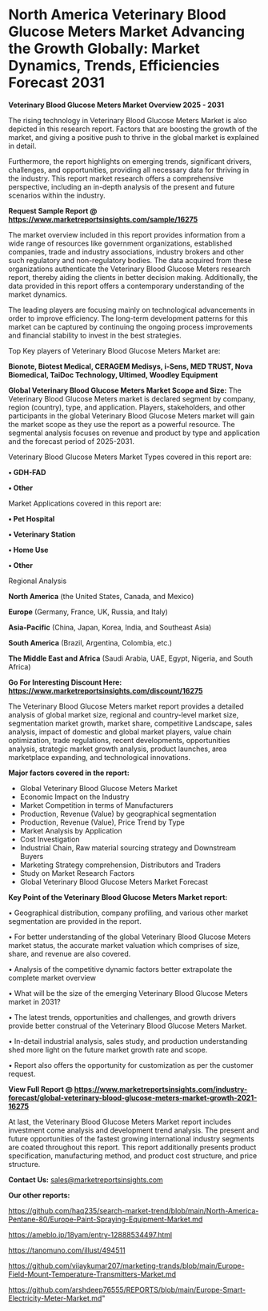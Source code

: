 # North America Veterinary Blood Glucose Meters Market Advancing the Growth Globally: Market Dynamics, Trends, Efficiencies Forecast 2031

<Strong> Veterinary Blood Glucose Meters Market Overview 2025 - 2031</strong>

The rising technology in Veterinary Blood Glucose Meters Market is also depicted in this research report. Factors that are boosting the growth of the market, and giving a positive push to thrive in the global market is explained in detail.

Furthermore, the report highlights on emerging trends, significant drivers, challenges, and opportunities, providing all necessary data for thriving in the industry. This report market research offers a comprehensive perspective, including an in-depth analysis of the present and future scenarios within the industry.

<strong>Request Sample Report @ <a href=https://www.marketreportsinsights.com/sample/16275>https://www.marketreportsinsights.com/sample/16275</a></strong>

The market overview included in this report provides information from a wide range of resources like government organizations, established companies, trade and industry associations, industry brokers and other such regulatory and non-regulatory bodies. The data acquired from these organizations authenticate the Veterinary Blood Glucose Meters research report, thereby aiding the clients in better decision making. Additionally, the data provided in this report offers a contemporary understanding of the market dynamics.

The leading players are focusing mainly on technological advancements in order to improve efficiency. The long-term development patterns for this market can be captured by continuing the ongoing process improvements and financial stability to invest in the best strategies.

Top Key players of Veterinary Blood Glucose Meters Market are:

<strong>Bionote, Biotest Medical, CERAGEM Medisys, i-Sens, MED TRUST, Nova Biomedical, TaiDoc Technology, Ultimed, Woodley Equipment </strong>

<strong><b>Global Veterinary Blood Glucose Meters Market Scope and Size:</b></strong>
The Veterinary Blood Glucose Meters market is declared segment by company, region (country), type, and application. Players, stakeholders, and other participants in the global Veterinary Blood Glucose Meters market will gain the market scope as they use the report as a powerful resource. The segmental analysis focuses on revenue and product by type and application and the forecast period of 2025-2031.

Veterinary Blood Glucose Meters Market Types covered in this report are:

<strong>• GDH-FAD

• Other</strong>

Market Applications covered in this report are:

<strong>• Pet Hospital

• Veterinary Station

• Home Use

• Other</strong> 

Regional Analysis

<strong>North America</strong> (the United States, Canada, and Mexico)

<strong>Europe</strong> (Germany, France, UK, Russia, and Italy)

<strong>Asia-Pacific</strong> (China, Japan, Korea, India, and Southeast Asia)

<strong>South America</strong> (Brazil, Argentina, Colombia, etc.)

<strong>The Middle East and Africa</strong> (Saudi Arabia, UAE, Egypt, Nigeria, and South Africa)

<strong>Go For Interesting Discount Here: <a href=https://www.marketreportsinsights.com/discount/16275>https://www.marketreportsinsights.com/discount/16275</a></strong>

The Veterinary Blood Glucose Meters market report provides a detailed analysis of global market size, regional and country-level market size, segmentation market growth, market share, competitive Landscape, sales analysis, impact of domestic and global market players, value chain optimization, trade regulations, recent developments, opportunities analysis, strategic market growth analysis, product launches, area marketplace expanding, and technological innovations.

<strong><b>Major factors covered in the report:</b></strong>
<ul>
  <li>Global Veterinary Blood Glucose Meters Market </li>
  <li>Economic Impact on the Industry</li>
  <li>Market Competition in terms of Manufacturers</li>
  <li>Production, Revenue (Value) by geographical segmentation</li>
  <li>Production, Revenue (Value), Price Trend by Type</li>
  <li>Market Analysis by Application</li>
  <li>Cost Investigation</li>
  <li>Industrial Chain, Raw material sourcing strategy and Downstream Buyers</li>
  <li>Marketing Strategy comprehension, Distributors and Traders</li>
  <li>Study on Market Research Factors</li>
  <li>Global Veterinary Blood Glucose Meters Market Forecast</li>
</ul>

<strong><b>Key Point of the Veterinary Blood Glucose Meters Market report:</b></strong>

• Geographical distribution, company profiling, and various other market segmentation are provided in the report.

• For better understanding of the global Veterinary Blood Glucose Meters market status, the accurate market valuation which comprises of size, share, and revenue are also covered.

• Analysis of the competitive dynamic factors better extrapolate the complete market overview

• What will be the size of the emerging Veterinary Blood Glucose Meters market in 2031?

• The latest trends, opportunities and challenges, and growth drivers provide better construal of the Veterinary Blood Glucose Meters Market.

• In-detail industrial analysis, sales study, and production understanding shed more light on the future market growth rate and scope.

• Report also offers the opportunity for customization as per the customer request.

<strong><b>View Full Report @ <a href=https://www.marketreportsinsights.com/industry-forecast/global-veterinary-blood-glucose-meters-market-growth-2021-16275>https://www.marketreportsinsights.com/industry-forecast/global-veterinary-blood-glucose-meters-market-growth-2021-16275</a></b></strong>


At last, the Veterinary Blood Glucose Meters Market report includes investment come analysis and development trend analysis. The present and future opportunities of the fastest growing international industry segments are coated throughout this report. This report additionally presents product specification, manufacturing method, and product cost structure, and price structure.

<strong>Contact Us:</strong>
sales@marketreportsinsights.com

<strong>Our other reports:</strong>

<a href=https://github.com/haq235/search-market-trend/blob/main/North-America-Pentane-80/Europe-Paint-Spraying-Equipment-Market.md>https://github.com/haq235/search-market-trend/blob/main/North-America-Pentane-80/Europe-Paint-Spraying-Equipment-Market.md</a>

<a href=https://ameblo.jp/18yam/entry-12888534497.html>https://ameblo.jp/18yam/entry-12888534497.html</a>

<a href=https://tanomuno.com/illust/494511>https://tanomuno.com/illust/494511</a>

<a href=https://github.com/vijaykumar207/marketing-trands/blob/main/Europe-Field-Mount-Temperature-Transmitters-Market.md>https://github.com/vijaykumar207/marketing-trands/blob/main/Europe-Field-Mount-Temperature-Transmitters-Market.md</a>

<a href=https://github.com/arshdeep76555/REPORTS/blob/main/Europe-Smart-Electricity-Meter-Market.md>https://github.com/arshdeep76555/REPORTS/blob/main/Europe-Smart-Electricity-Meter-Market.md</a>"
